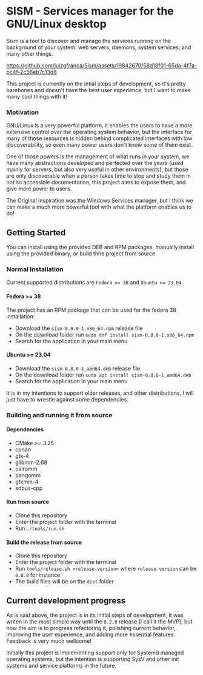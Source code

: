 # SISM - Services manager for the GNU/Linux desktop

Sism is a tool to discover and manage the services running on the background of your system: web servers, daemons, system services, and many other things.


https://github.com/luizgfranca/Sism/assets/19842670/58d18f01-65da-4f7a-bc4f-2c56eb7c13d8



This project is currently on the intial steps of development, so it's pretty barebones and doesn't have the best user experience, but I want to make many cool things with it!


### Motivation

GNU/Linux is a very powerful platform, it enables the users to have a more extensive control over the operating system behavior, but the interface for many of those resources is hidden behind complicated interfaces with low discoverability, so even many power users don't know some of them exist. 

One of those powers is the management of what runs in your system, we have many abstractions developed and perfected over the years (used mainly for servers, but also very useful in other environments), but those are only discoverable when a person takes time to stop and study them in not so accessible documentation, this project aims to expose them, and give 
more power to users.

The Original inspiration was the Windows Services manager, but I think we can make a much more powerful tool with what the platform enables us to do!


## Getting Started

You can install using the provided DEB and RPM packages, manually install using the provided binary, or build thhe project from source


### Normal Installation

Current supported distributions are `Fedora >= 38` and `Ubuntu >= 23.04`.

#### Fedora >= 38
The project has an RPM package that can be used for the fedora 38 installation:
 - Download the `sism-0.8.0-1.x86_64.rpm` release file
 - On the download folder run `sudo dnf install sism-0.8.0-1.x86_64.rpm`
 - Search for the application in your main menu

#### Ubuntu >= 23.04
 - Download the `sism-0.8.0-1_amd64.deb` release file
 - On the download folder run `sudo apt install sism-0.8.0-1_amd64.deb`
 - Search for the application in your main menu

It is in my intentions to support older releases, and other distributions, I will just have to wrestle against some dependencies.


### Building and running it from source

#### Dependencies
 - CMake >= 3.25
 - conan
 - gtk-4
 - glibmm-2.68
 - cairomm
 - pangomm
 - gtkmm-4
 - sdbus-cpp

#### Run from source

 - Clone this repository
 - Enter the project folder with the terminal
 - Run `./tools/run.sh`

#### Build the release from source

 - Clone this repository
 - Enter the project folder with the terminal
 - Run `tools/release.sh <release-version>` where `release-version` can be `0.8.0` for instance`
 - The build files will be on the `dist` folder


## Current development progress

As is said above, the project is in its initial steps of development, it was writen in the most simple way until the `0.2.0` release (I call it the MVP), but now the aim is to progress
refactoring it, polishing current behavior, improving the user experience, and adding more essential features. Feedback is very much wellcome!

Initially this project is implementing support only for Systemd managed operating systems, but the intention is supporting SysV and other init systems and service platforms in the future.

